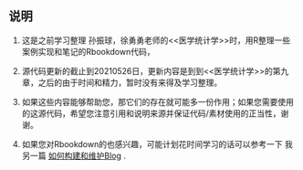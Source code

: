 ## 说明

1. 这是之前学习整理 孙振球，徐勇勇老师的<<医学统计学>>时，用R整理一些案例实现和笔记的Rbookdown代码，

2. 源代码更新的截止到20210526日，更新内容是到到<<医学统计学>>的第九章，之后的由于时间和精力，暂时没有来得及学习整理。

3. 如果这些内容能够帮助您，那它们的存在就可能多一份作用；如果您需要使用的这源代码，希望您注意引用和说明来源并保证代码/素材使用的正当性，谢谢。

4. 如果您对Rbookdown的也感兴趣，可能计划花时间学习的话可以参考一下 我另一篇 [如何构建和维护Blog](https://wxhyihuan.rbind.io/note/2021/01/07/running-with-blogdown/) .
